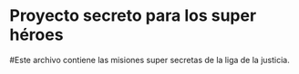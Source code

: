 # Proyecto secreto para los super héroes

#Este archivo contiene las misiones super secretas de la liga de la justicia.


